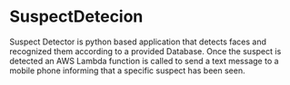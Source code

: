 # SuspectDetecion
Suspect Detector is python based application that detects faces and recognized them according to a provided Database. Once the suspect is detected an AWS Lambda function is called to send a text message to a mobile phone informing that a specific suspect has been seen.  
